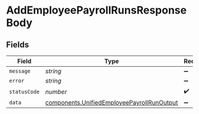 # AddEmployeePayrollRunsResponseBody


## Fields

| Field                                                                                                    | Type                                                                                                     | Required                                                                                                 | Description                                                                                              |
| -------------------------------------------------------------------------------------------------------- | -------------------------------------------------------------------------------------------------------- | -------------------------------------------------------------------------------------------------------- | -------------------------------------------------------------------------------------------------------- |
| `message`                                                                                                | *string*                                                                                                 | :heavy_minus_sign:                                                                                       | N/A                                                                                                      |
| `error`                                                                                                  | *string*                                                                                                 | :heavy_minus_sign:                                                                                       | N/A                                                                                                      |
| `statusCode`                                                                                             | *number*                                                                                                 | :heavy_check_mark:                                                                                       | N/A                                                                                                      |
| `data`                                                                                                   | [components.UnifiedEmployeePayrollRunOutput](../../models/components/unifiedemployeepayrollrunoutput.md) | :heavy_minus_sign:                                                                                       | N/A                                                                                                      |